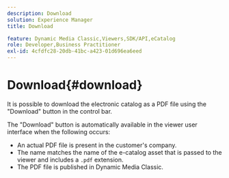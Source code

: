 ```yaml
---
description: Download
solution: Experience Manager
title: Download

feature: Dynamic Media Classic,Viewers,SDK/API,eCatalog
role: Developer,Business Practitioner
exl-id: 4cfdfc28-20db-41bc-a423-01d696ea6eed
---
```

# Download{#download}

It is possible to download the electronic catalog as a PDF file using the "Download" button in the control bar.

The "Download" button is automatically available in the viewer user interface when the following occurs:

* An actual PDF file is present in the customer's company. 
* The name matches the name of the e-catalog asset that is passed to the viewer and includes a `.pdf` extension. 
* The PDF file is published in Dynamic Media Classic.
